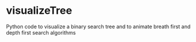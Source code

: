 visualizeTree
=============

Python code to visualize a binary search tree and to animate breath first and depth first search algorithms
